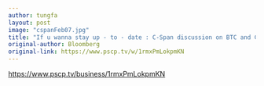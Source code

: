 ```yaml
---
author: tungfa
layout: post
image: "cspanFeb07.jpg"
title: "If u wanna stay up - to - date : C-Span discussion on BTC and Crypto"
original-author: Bloomberg
original-link: https://www.pscp.tv/w/1rmxPmLokpmKN
---
```


<https://www.pscp.tv/business/1rmxPmLokpmKN>
